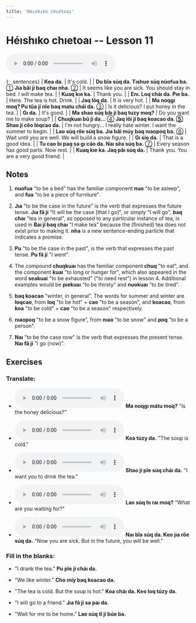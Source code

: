 ```yaml
---
title: 'Héıshıko chıetoaı'
---
```

# **Héıshıko chıetoaı** -- Lesson 11

<audio id="mainaudio" controls src="lesson.mp3"></audio>

{: .sentences}
| **Koa da.** | It's cold. |
| **Du bîa súq da. Tıshue súq núofua ba.** [①](#fn-1) **Jıa bâi jí baq chaı nha.** [②](#fn-2) | It seems like you are sick. You should stay in bed. I will make tea.  |
| **Kuaq kıe ka.** | Thank you. |
| **Enı. Loq cháı da. Pıe ba.** | Here. The tea is hot. Drink. |
| **Jaq lôq da.** | It is very hot. |
| **Ma noqgı moq? Pu tûa jí nîe baq matu chái da.** [③](#fn-3) | Is it delicious? I put honey in the tea. |
| **Gı da.** | It's good. |
| **Ma shao súq bâı jí baq tuzy moq?** | Do you want me to make soup? |
| **Chuqkuaı bũ jí da...** [④](#fn-4) **Jaq lôi jí baq koacao da. [⑤](#fn-5) Shao jí cêo lóqcao da.**  | I'm not hungry... I really hate winter. I want the summer to begin. |
| **Lao súq rôe súq ba. Jıa bâi múy baq nıaopoq ba.** [⑥](#fn-6) | Wait until you are well. We will build a snow figure. |
| **Gı sío da.** | That is a good idea. |
| **Tu cao bı paq sa gı cáo da. Naı sêa súq ba.** [⑦](#fn-7) | Every season has good parts. Now rest. |
| **Kuaq kıe ka. Jaq pâı súq da.** | Thank you. You are a very good friend. |

## Notes

1. <a name="fn-1" /> **nuofua** "to be a bed" has the familiar component **nuo** "to be asleep", and **fua** "to be a piece of furniture".

2. <a name="fn-2" /> **Jıa** "to be the case in the future" is the verb that expresses the future tense. **Jıa fâ jí** "It will be the case [that I go]", or simply "I will go". **baq chaı** "tea in general", as opposed to any particular instance of tea, is used in **Baı jí baq chaı** "I make tea" because the (finished) tea does not exist prior to making it. **nha** is a new sentence-ending particle that indicates a promise.

3. <a name="fn-3" /> **Pu** "to be the case in the past", is the verb that expresses the past tense. **Pu fâ jí** "I went".

4. <a name="fn-4" /> The compound **chuqkuaı** has the familiar component **chuq** "to eat", and the component **kuaı** "to long or hunger for", which also appeared in the word **seakuai** "to be exhausted" ("to need rest") in lesson 4. Additional examples would be **pıekuaı** "to be thirsty" and **nuokuaı** "to be tired".

5. <a name="fn-5" /> **baq koacao** "winter, in general". The words for summer and winter are **loqcao**, from **loq** "to be hot" + **cao** "to be a season", and **koacao**, from **koa** "to be cold" + **cao** "to be a season" respectively.

6. <a name="fn-6" /> **nıaopoq** "to be a snow figure", from **nıao** "to be snow" and **poq** "to be a person".

7. <a name="fn-7" /> **Naı** "to be the case now" is the verb that expresses the present tense. **Naı fâ jí** "I go (now)".

## Exercises

### Translate:

- <audio controls src="ex1.mp3"></audio>
  **Ma noqgı mátu moq?**
  <span class="spoiler" tabindex=0>"Is the honey delicious?"</span>

- <audio controls src="ex2.mp3"></audio>
  **Koa túzy da.**
  <span class="spoiler" tabindex=0>"The soup is cold."</span>

- <audio controls src="ex3.mp3"></audio>
  **Shao jí pîe súq cháı da.**
  <span class="spoiler" tabindex=0>"I want you to drink the tea."</span>

- <audio controls src="ex4.mp3"></audio>
  **Lao súq hı raı moq?**
  <span class="spoiler" tabindex=0>"What are you waiting for?"</span>

- <audio controls src="ex5.mp3"></audio>
  **Naı bîa súq da. Keo jıa rôe súq da.**
  <span class="spoiler" tabindex=0>"Now you are sick. But in the future, you will be well."</span>

### Fill in the blanks:

- "I drank the tea."
  **<span class="spoiler" tabindex=0>Pu</span> pîe jí <span class="spoiler" tabindex=0>cháı</span> da.**

- "We like winter."
  **Cho <span class="spoiler" tabindex=0>míy</span> baq <span class="spoiler" tabindex=0>koacao</span> da.**

- "The tea is cold. But the soup is hot."
  **<span class="spoiler" tabindex=0>Koa</span> cháı da. Keo <span class="spoiler" tabindex=0>loq</span> túzy da.**

- "I will go to a friend."
  **<span class="spoiler" tabindex=0>Jıa</span> fâ jí sa <span class="spoiler" tabindex=0>paı</span> da.**

- "Wait for me to be home."
  **<span class="spoiler" tabindex=0>Lao</span> súq <span class="spoiler" tabindex=0>tî</span> jí búe <span class="spoiler" tabindex=0>ba</span>.**
